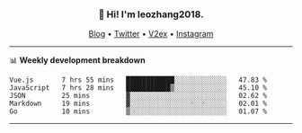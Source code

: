 <h3 align="center">👋 Hi! I'm leozhang2018.</h3>
<p align="center">
  <a href="https://code.leozhang2018.me">Blog</a> •
  <a href="https://twitter.com/leozhang2018">Twitter</a> •
  <a href="https://www.v2ex.com/member/leozhang">V2ex</a> •
  <a href="https://www.instagram.com/leozhanghere">Instagram</a>
</p>

-------

📊 **Weekly development breakdown**
<!--START_SECTION:waka-->
```text
Vue.js       7 hrs 55 mins   ████████████░░░░░░░░░░░░░   47.83 % 
JavaScript   7 hrs 28 mins   ███████████▒░░░░░░░░░░░░░   45.10 % 
JSON         25 mins         ▓░░░░░░░░░░░░░░░░░░░░░░░░   02.62 % 
Markdown     19 mins         ▓░░░░░░░░░░░░░░░░░░░░░░░░   02.01 % 
Go           10 mins         ▒░░░░░░░░░░░░░░░░░░░░░░░░   01.07 % 
```
<!--END_SECTION:waka-->
-------
